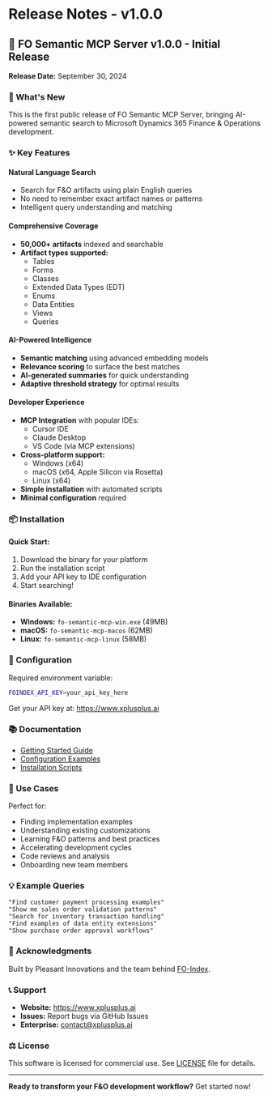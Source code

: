 # Release Notes - v1.0.0

## 🎉 FO Semantic MCP Server v1.0.0 - Initial Release

**Release Date:** September 30, 2024

### 🚀 What's New

This is the first public release of FO Semantic MCP Server, bringing AI-powered semantic search to Microsoft Dynamics 365 Finance & Operations development.

### ✨ Key Features

#### Natural Language Search
- Search for F&O artifacts using plain English queries
- No need to remember exact artifact names or patterns
- Intelligent query understanding and matching

#### Comprehensive Coverage
- **50,000+ artifacts** indexed and searchable
- **Artifact types supported:**
  - Tables
  - Forms
  - Classes
  - Extended Data Types (EDT)
  - Enums
  - Data Entities
  - Views
  - Queries

#### AI-Powered Intelligence
- **Semantic matching** using advanced embedding models
- **Relevance scoring** to surface the best matches
- **AI-generated summaries** for quick understanding
- **Adaptive threshold strategy** for optimal results

#### Developer Experience
- **MCP Integration** with popular IDEs:
  - Cursor IDE
  - Claude Desktop
  - VS Code (via MCP extensions)
- **Cross-platform support:**
  - Windows (x64)
  - macOS (x64, Apple Silicon via Rosetta)
  - Linux (x64)
- **Simple installation** with automated scripts
- **Minimal configuration** required

### 📦 Installation

#### Quick Start:
1. Download the binary for your platform
2. Run the installation script
3. Add your API key to IDE configuration
4. Start searching!

#### Binaries Available:
- **Windows:** `fo-semantic-mcp-win.exe` (49MB)
- **macOS:** `fo-semantic-mcp-macos` (62MB)
- **Linux:** `fo-semantic-mcp-linux` (58MB)

### 🔧 Configuration

Required environment variable:
```bash
FOINDEX_API_KEY=your_api_key_here
```

Get your API key at: https://www.xplusplus.ai

### 📚 Documentation

- [Getting Started Guide](docs/GETTING_STARTED.md)
- [Configuration Examples](examples/)
- [Installation Scripts](scripts/)

### 🎯 Use Cases

Perfect for:
- Finding implementation examples
- Understanding existing customizations
- Learning F&O patterns and best practices
- Accelerating development cycles
- Code reviews and analysis
- Onboarding new team members

### 💡 Example Queries

```
"Find customer payment processing examples"
"Show me sales order validation patterns"
"Search for inventory transaction handling"
"Find examples of data entity extensions"
"Show purchase order approval workflows"
```

### 🙏 Acknowledgments

Built by Pleasant Innovations and the team behind [FO-Index](https://www.xplusplus.ai).

### 📞 Support

- **Website:** https://www.xplusplus.ai
- **Issues:** Report bugs via GitHub Issues
- **Enterprise:** contact@xplusplus.ai

### ⚖️ License

This software is licensed for commercial use. See [LICENSE](LICENSE) file for details.

---

**Ready to transform your F&O development workflow?** Get started now!